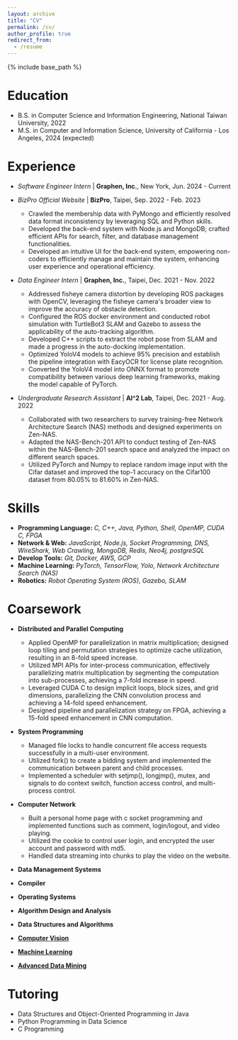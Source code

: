 ```yaml
---
layout: archive
title: "CV"
permalink: /cv/
author_profile: true
redirect_from:
  - /resume
---
```


{% include base_path %}

Education
======
* B.S. in Computer Science and Information Engineering, National Taiwan University, 2022
* M.S. in Computer and Information Science, University of California - Los Angeles, 2024 (expected)

Experience
======
* *Software Engineer Intern* \| **Graphen, Inc.**, New York, Jun. 2024 - Current

* *BizPro Official Website* \| **BizPro**, Taipei, Sep. 2022 - Feb. 2023
  * Crawled the membership data with PyMongo and efficiently resolved data format inconsistency by leveraging SQL and Python skills.
  * Developed the back-end system with Node.js and MongoDB; crafted efficient APIs for search, filter, and database management functionalities.
  * Developed an intuitive UI for the back-end system, empowering non-coders to efficiently manage and maintain the system, enhancing user experience and operational efficiency.

* *Data Engineer Intern* \| **Graphen, Inc.**, Taipei, Dec. 2021 - Nov. 2022
  * Addressed fisheye camera distortion by developing ROS packages with OpenCV, leveraging the fisheye camera's broader view to improve the accuracy of obstacle detection.
  * Configured the ROS docker environment and conducted robot simulation with TurtleBot3 SLAM and Gazebo to assess the applicability of the auto-tracking algorithm.
  * Developed C++ scripts to extract the robot pose from SLAM and made a progress in the auto-docking implementation.
  * Optimized YoloV4 models to achieve 95% precision and establish the pipeline integration with EacyOCR for license plate recognition.
  * Converted the YoloV4 model into ONNX format to promote compatibility between various deep learning frameworks, making the model capable of PyTorch.

* *Undergraduate Research Assistant* \| **AI^2 Lab**, Taipei, Dec. 2021 - Aug. 2022
  * Collaborated with two researchers to survey training-free Network Architecture Search (NAS) methods and designed experiments on Zen-NAS.
  * Adapted the NAS-Bench-201 API to conduct testing of Zen-NAS within the NAS-Bench-201 search space and analyzed the impact on different search spaces.
  * Utilized PyTorch and Numpy to replace random image input with the Cifar dataset and improved the top-1 accuracy on the Cifar100 dataset from 80.05% to 81.60% in Zen-NAS.

Skills
======
* **Programming Language:** *C, C++, Java, Python, Shell, OpenMP, CUDA C, FPGA*
* **Network & Web:** *JavaScript, Node.js, Socket Programming, DNS, WireShark, Web Crawling, MongoDB, Redis, Neo4j, postgreSQL*
* **Develop Tools:** *Git, Docker, AWS, GCP*
* **Machine Learning:** *PyTorch, TensorFlow, Yolo, Network Architecture Search (NAS)*
* **Robotics:** *Robot Operating System (ROS), Gazebo, SLAM*

Coarsework
======
* **Distributed and Parallel Computing**
  * Applied OpenMP for parallelization in matrix multiplication; designed loop tiling and permutation strategies to optimize cache utilization, resulting in an 8-fold speed increase.
  * Utilized MPI APIs for inter-process communication, effectively parallelizing matrix multiplication by segmenting the computation into sub-processes, achieving a 7-fold increase in speed.
  * Leveraged CUDA C to design implicit loops, block sizes, and grid dimensions, parallelizing the CNN convolution process and achieving a 14-fold speed enhancement.
  * Designed pipeline and parallelization strategy on FPGA, achieving a 15-fold speed enhancement in CNN computation.

* **System Programming**
  * Managed file locks to handle concurrent file access requests successfully in a multi-user environment.
  * Utilized fork() to create a bidding system and implemented the communication between parent and child processes.
  * Implemented a scheduler with setjmp(), longjmp(), mutex, and signals to do context switch, function access control, and multi-process control.

* **Computer Network**
  * Built a personal home page with c socket programming  and implemented functions such as comment, login/logout, and video playing.
  * Utilized the cookie to control user login, and encrypted the user account and password with md5.
  * Handled data streaming into chunks to play the video on the website.

* **Data Management Systems**
* **Compiler**
* **Operating Systems**
* **Algorithm Design and Analysis**
* **Data Structures and Algorithms**
* **[Computer Vision](http://cv2.csie.ntu.edu.tw/CV/index.html)**
* **[Machine Learning](https://speech.ee.ntu.edu.tw/~hylee/ml/2021-spring.php)**
* **[Advanced Data Mining](https://github.com/yichousun/Winter2024_CS247_AdvDM)**

Tutoring
======
* Data Structures and Object-Oriented Programming in Java
* Python Programming in Data Science
* C Programming

